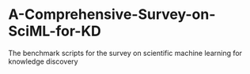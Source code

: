 # A-Comprehensive-Survey-on-SciML-for-KD

The benchmark scripts for the survey on scientific machine learning for knowledge discovery
